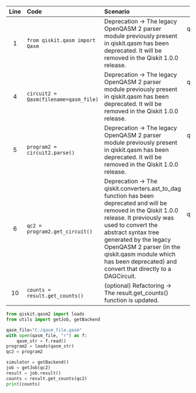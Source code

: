| Line | Code | Scenario | Reference | Artifact | Refactoring |
| :--: | :--- | :------- | :-------: | :------- | :---------- |
| 1 | `from qiskit.qasm import Qasm` | Deprecation -> The legacy OpenQASM 2 parser module previously present in qiskit.qasm has been deprecated. It will be removed in the Qiskit 1.0.0 release. | qrn_notax_ddbb--910c7d9a-1fa2-4f70-9635-3ff5a9209f24 | qiskit.qasm | `from qiskit.qasm2 import loads` |
| 4 | `circuit2 = Qasm(filename=qasm_file)` | Deprecation -> The legacy OpenQASM 2 parser module previously present in qiskit.qasm has been deprecated. It will be removed in the Qiskit 1.0.0 release. | qrn_notax_ddbb--910c7d9a-1fa2-4f70-9635-3ff5a9209f24 | Qasm | `with open(qasm_file, "r") as f: qasm_str = f.read()` |
| 5 | `program2 = circuit2.parse()` | Deprecation -> The legacy OpenQASM 2 parser module previously present in qiskit.qasm has been deprecated. It will be removed in the Qiskit 1.0.0 release. | qrn_notax_ddbb--910c7d9a-1fa2-4f70-9635-3ff5a9209f24 | parse | `program2 = loads(qasm_str)` |
| 6 | `qc2 = program2.get_circuit()` | Deprecation -> The qiskit.converters.ast_to_dag function has been deprecated and will be removed in the Qiskit 1.0.0 release. It previously was used to convert the abstract syntax tree generated by the legacy OpenQASM 2 parser (in the qiskit.qasm module which has been deprecated) and convert that directly to a DAGCircuit. | qrn_notax_ddbb--e6569a55-d255-4f0b-8b49-1e0efd89380a | get_circuit | `qc2 = program2` |
| 10 | `counts = result.get_counts()` | (optional) Refactoring -> The result.get_counts() function is updated. | IK | get_counts | `counts = result.get_counts(qc2)` |


```python
from qiskit.qasm2 import loads
from utils import getJob, getBackend

qasm_file="C:/qasm_file.qasm"
with open(qasm_file, "r") as f:
    qasm_str = f.read()
program2 = loads(qasm_str)
qc2 = program2

simulator = getBackend()
job = getJob(qc2)
result = job.result()
counts = result.get_counts(qc2)
print(counts)
```